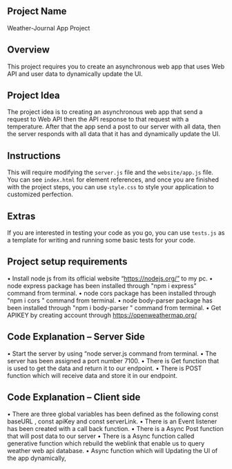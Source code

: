 ## Project Name
Weather-Journal App Project

## Overview
This project requires you to create an asynchronous web app that uses Web API and user data to dynamically update the UI. 

## Project Idea
The project idea is to creating an asynchronous web app that send a request to Web API then the API response to that request with a temperature. After that the app send a post to our server with all data, then the server responds with all data that it has and dynamically update the UI.

## Instructions
This will require modifying the `server.js` file and the `website/app.js` file. You can see `index.html` for element references, and once you are finished with the project steps, you can use `style.css` to style your application to customized perfection.

## Extras
If you are interested in testing your code as you go, you can use `tests.js` as a template for writing and running some basic tests for your code.

## Project setup requirements
•	Install node js from its official website “https://nodejs.org/” to my pc.
•	node express package has been installed through "npm i express" command from terminal.
•	node cors package has been installed through "npm i cors " command from terminal.
•	node body-parser package has been installed through "npm i body-parser " command from terminal.
•	Get APIKEY by creating account through https://openweathermap.org/

## Code Explanation – Server Side
•	Start the server by using “node server.js command from terminal.
•	The server has been assigned a port number 7100.
•	There is Get function that is used to get the data and return it to our endpoint.
•	There is POST function which will receive data and store it in our endpoint.

## Code Explanation – Client side
•	There are three global variables has been defined as the following
    const baseURL , const apiKey  and  const serverLink.
•	There is an Event listener has been created with a call back function.
•	There is a Async Post function that will post data to our server
•	There is a Async function called  generative function which rebuild the weblink that enable us 
    to query weather web api database.
•	Async function which will Updating the UI of the app dynamically,
